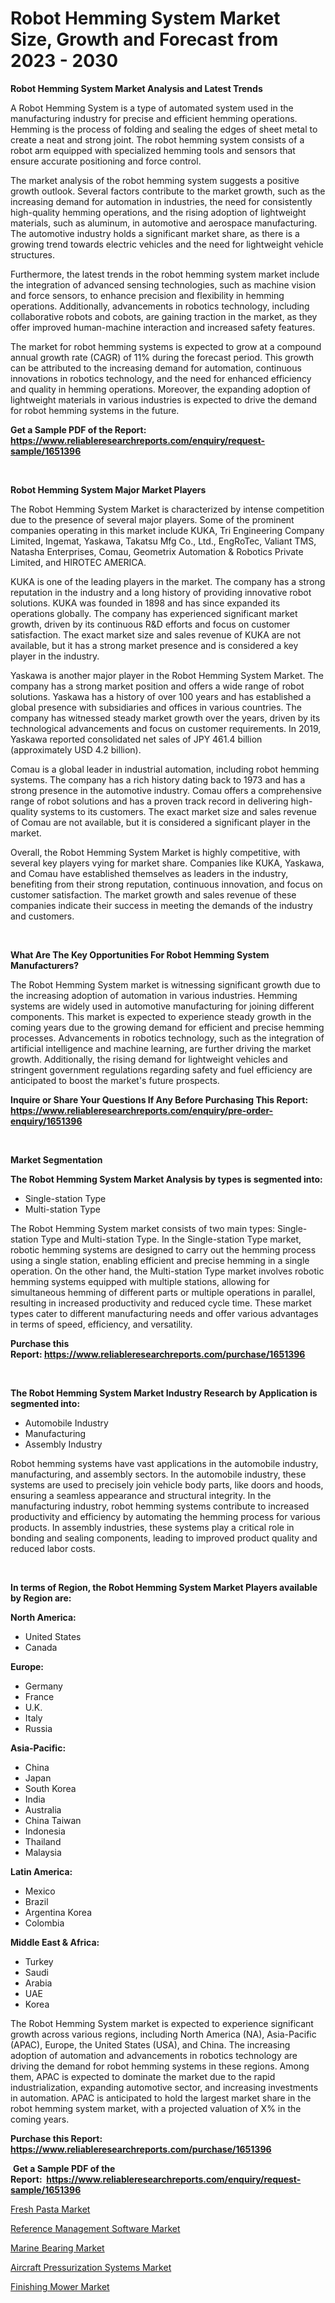 <p><h1>Robot Hemming System Market Size, Growth and Forecast from 2023 - 2030</h1></p><p><strong>Robot Hemming System Market Analysis and Latest Trends</strong></p>
<p><p>A Robot Hemming System is a type of automated system used in the manufacturing industry for precise and efficient hemming operations. Hemming is the process of folding and sealing the edges of sheet metal to create a neat and strong joint. The robot hemming system consists of a robot arm equipped with specialized hemming tools and sensors that ensure accurate positioning and force control.</p><p>The market analysis of the robot hemming system suggests a positive growth outlook. Several factors contribute to the market growth, such as the increasing demand for automation in industries, the need for consistently high-quality hemming operations, and the rising adoption of lightweight materials, such as aluminum, in automotive and aerospace manufacturing. The automotive industry holds a significant market share, as there is a growing trend towards electric vehicles and the need for lightweight vehicle structures.</p><p>Furthermore, the latest trends in the robot hemming system market include the integration of advanced sensing technologies, such as machine vision and force sensors, to enhance precision and flexibility in hemming operations. Additionally, advancements in robotics technology, including collaborative robots and cobots, are gaining traction in the market, as they offer improved human-machine interaction and increased safety features.</p><p>The market for robot hemming systems is expected to grow at a compound annual growth rate (CAGR) of 11% during the forecast period. This growth can be attributed to the increasing demand for automation, continuous innovations in robotics technology, and the need for enhanced efficiency and quality in hemming operations. Moreover, the expanding adoption of lightweight materials in various industries is expected to drive the demand for robot hemming systems in the future.</p></p>
<p><strong>Get a Sample PDF of the Report:&nbsp; <a href="https://www.reliableresearchreports.com/enquiry/request-sample/1651396">https://www.reliableresearchreports.com/enquiry/request-sample/1651396</a></strong></p>
<p>&nbsp;</p>
<p><strong>Robot Hemming System Major Market Players</strong></p>
<p><p>The Robot Hemming System Market is characterized by intense competition due to the presence of several major players. Some of the prominent companies operating in this market include KUKA, Tri Engineering Company Limited, Ingemat, Yaskawa, Takatsu Mfg Co., Ltd., EngRoTec, Valiant TMS, Natasha Enterprises, Comau, Geometrix Automation & Robotics Private Limited, and HIROTEC AMERICA. </p><p>KUKA is one of the leading players in the market. The company has a strong reputation in the industry and a long history of providing innovative robot solutions. KUKA was founded in 1898 and has since expanded its operations globally. The company has experienced significant market growth, driven by its continuous R&D efforts and focus on customer satisfaction. The exact market size and sales revenue of KUKA are not available, but it has a strong market presence and is considered a key player in the industry.</p><p>Yaskawa is another major player in the Robot Hemming System Market. The company has a strong market position and offers a wide range of robot solutions. Yaskawa has a history of over 100 years and has established a global presence with subsidiaries and offices in various countries. The company has witnessed steady market growth over the years, driven by its technological advancements and focus on customer requirements. In 2019, Yaskawa reported consolidated net sales of JPY 461.4 billion (approximately USD 4.2 billion).</p><p>Comau is a global leader in industrial automation, including robot hemming systems. The company has a rich history dating back to 1973 and has a strong presence in the automotive industry. Comau offers a comprehensive range of robot solutions and has a proven track record in delivering high-quality systems to its customers. The exact market size and sales revenue of Comau are not available, but it is considered a significant player in the market.</p><p>Overall, the Robot Hemming System Market is highly competitive, with several key players vying for market share. Companies like KUKA, Yaskawa, and Comau have established themselves as leaders in the industry, benefiting from their strong reputation, continuous innovation, and focus on customer satisfaction. The market growth and sales revenue of these companies indicate their success in meeting the demands of the industry and customers.</p></p>
<p>&nbsp;</p>
<p><strong>What Are The Key Opportunities For Robot Hemming System Manufacturers?</strong></p>
<p><p>The Robot Hemming System market is witnessing significant growth due to the increasing adoption of automation in various industries. Hemming systems are widely used in automotive manufacturing for joining different components. This market is expected to experience steady growth in the coming years due to the growing demand for efficient and precise hemming processes. Advancements in robotics technology, such as the integration of artificial intelligence and machine learning, are further driving the market growth. Additionally, the rising demand for lightweight vehicles and stringent government regulations regarding safety and fuel efficiency are anticipated to boost the market's future prospects.</p></p>
<p><strong>Inquire or Share Your Questions If Any Before Purchasing This Report: <a href="https://www.reliableresearchreports.com/enquiry/pre-order-enquiry/1651396">https://www.reliableresearchreports.com/enquiry/pre-order-enquiry/1651396</a></strong></p>
<p>&nbsp;</p>
<p><strong>Market Segmentation</strong></p>
<p><strong>The Robot Hemming System Market Analysis by types is segmented into:</strong></p>
<p><ul><li>Single-station Type</li><li>Multi-station Type</li></ul></p>
<p><p>The Robot Hemming System market consists of two main types: Single-station Type and Multi-station Type. In the Single-station Type market, robotic hemming systems are designed to carry out the hemming process using a single station, enabling efficient and precise hemming in a single operation. On the other hand, the Multi-station Type market involves robotic hemming systems equipped with multiple stations, allowing for simultaneous hemming of different parts or multiple operations in parallel, resulting in increased productivity and reduced cycle time. These market types cater to different manufacturing needs and offer various advantages in terms of speed, efficiency, and versatility.</p></p>
<p><strong>Purchase this Report:&nbsp;<a href="https://www.reliableresearchreports.com/purchase/1651396">https://www.reliableresearchreports.com/purchase/1651396</a></strong></p>
<p>&nbsp;</p>
<p><strong>The Robot Hemming System Market Industry Research by Application is segmented into:</strong></p>
<p><ul><li>Automobile Industry</li><li>Manufacturing</li><li>Assembly Industry</li></ul></p>
<p><p>Robot hemming systems have vast applications in the automobile industry, manufacturing, and assembly sectors. In the automobile industry, these systems are used to precisely join vehicle body parts, like doors and hoods, ensuring a seamless appearance and structural integrity. In the manufacturing industry, robot hemming systems contribute to increased productivity and efficiency by automating the hemming process for various products. In assembly industries, these systems play a critical role in bonding and sealing components, leading to improved product quality and reduced labor costs.</p></p>
<p>&nbsp;</p>
<p><strong>In terms of Region, the Robot Hemming System Market Players available by Region are:</strong></p>
<p>
    <p> <strong> North America: </strong>
        <ul>
            <li>United States</li>
            <li>Canada</li>
        </ul>
        </p> 
    <p> <strong> Europe: </strong>
        <ul>
            <li>Germany</li>
            <li>France</li>
            <li>U.K.</li>
            <li>Italy</li>
            <li>Russia</li>
        </ul>
        </p> 
    <p> <strong> Asia-Pacific: </strong>
        <ul>
            <li>China</li>
            <li>Japan</li>
            <li>South Korea</li>
            <li>India</li>
            <li>Australia</li>
            <li>China Taiwan</li>
            <li>Indonesia</li>
            <li>Thailand</li>
            <li>Malaysia</li>
        </ul>
        </p> 
    <p> <strong> Latin America: </strong>
        <ul>
            <li>Mexico</li>
            <li>Brazil</li>
            <li>Argentina Korea</li>
            <li>Colombia</li>
        </ul>
        </p> 
    <p> <strong> Middle East & Africa: </strong>
        <ul>
            <li>Turkey</li>
            <li>Saudi</li>
            <li>Arabia</li>
            <li>UAE</li>
            <li>Korea</li>
        </ul>
    </p>
    </p>
<p><p>The Robot Hemming System market is expected to experience significant growth across various regions, including North America (NA), Asia-Pacific (APAC), Europe, the United States (USA), and China. The increasing adoption of automation and advancements in robotics technology are driving the demand for robot hemming systems in these regions. Among them, APAC is expected to dominate the market due to the rapid industrialization, expanding automotive sector, and increasing investments in automation. APAC is anticipated to hold the largest market share in the robot hemming system market, with a projected valuation of X% in the coming years.</p></p>
<p><strong>Purchase this Report: <a href="https://www.reliableresearchreports.com/purchase/1651396">https://www.reliableresearchreports.com/purchase/1651396</a></strong></p>
<p>&nbsp;<strong>Get a Sample PDF of the Report:&nbsp;&nbsp;<a href="https://www.reliableresearchreports.com/enquiry/request-sample/1651396">https://www.reliableresearchreports.com/enquiry/request-sample/1651396</a></strong></p>
<p><strong></strong></p>
<p><p><a href="https://medium.com/@there.mix.bring/fresh-pasta-market-size-growth-forecast-2023-2030-87a488f819a6">Fresh Pasta Market</a></p><p><a href="https://medium.com/@edwinsporer/reference-management-software-market-competitive-analysis-market-trends-and-forecast-to-2030-d3fef652bbe0">Reference Management Software Market</a></p><p><a href="https://www.linkedin.com/pulse/marine-bearing-market-insights-players-forecast-till-qy5le/">Marine Bearing Market</a></p><p><a href="https://www.linkedin.com/pulse/aircraft-pressurization-systems-market-size-2023-2030-ua7fe/">Aircraft Pressurization Systems Market</a></p><p><a href="https://www.linkedin.com/pulse/finishing-mower-market-size-2023-2030-global-industrial-7rdle/">Finishing Mower Market</a></p></p>